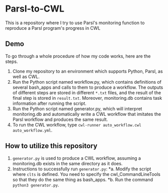 # Parsl-to-CWL
This is a repository where I try to use Parsl's monitoring function to reproduce a Parsl program's progress in CWL

## Demo
To go through a whole procedure of how my code works, here are the steps.
1. Clone my repository to an environment which supports Python, Parsl, as well as CWL. 
2. Run the Python script named workflow.py, which contains definitions of several bash_apps and calls to them to produce a workflow. The outputs of different steps are stored in different `*.txt` files, and the result of the final step is stored in `result.txt`. Moreover, monitoring.db contains task information after running the script.
3. Run the Python script named generator.py, which will interpret monitoring.db and automatically write a CWL workflow that imitates the Parsl workflow and produces the same result.
4. To run the CWL workflow, type `cwl-runner auto_workflow.cwl auto_workflow.yml`.
## How to utilize this repository
1. `generator.py` is used to produce a CWL workflow, assuming a monitoring.db exists in the same directory as it does. 
2. Instructions to successfully run `generator.py`:
 *a. Modify the script where `clts` is defined. You need to specify the cwl_CommandLineTools so that they do the same thing as bash_apps.
 *b. Run the command `python3 generator.py`.

